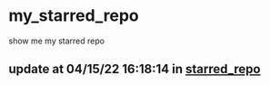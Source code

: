 # my_starred_repo
show me my starred repo

update at 04/15/22 16:18:14 in [starred_repo](./index.html)
---

